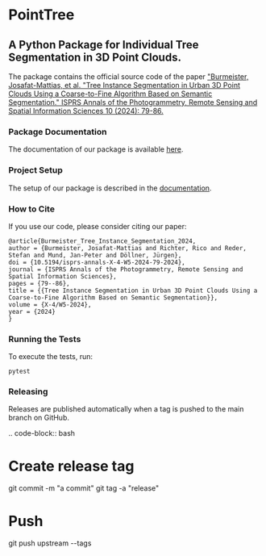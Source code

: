 # PointTree

## A Python Package for Individual Tree Segmentation in 3D Point Clouds.

The package contains the official source code of the paper ["Burmeister, Josafat-Mattias, et al. "Tree Instance Segmentation in Urban 3D Point Clouds Using a Coarse-to-Fine Algorithm Based on Semantic Segmentation." ISPRS Annals of the Photogrammetry, Remote Sensing and Spatial Information Sciences 10 (2024): 79-86.](https://isprs-annals.copernicus.org/articles/X-4-W5-2024/79/2024/isprs-annals-X-4-W5-2024-79-2024.pdf)

### Package Documentation

The documentation of our package is available [here](https://ai4trees.github.io/pointtree/).

### Project Setup

The setup of our package is described in the [documentation](https://ai4trees.github.io/pointtree/#get-started).

### How to Cite

If you use our code, please consider citing our paper:

```
@article{Burmeister_Tree_Instance_Segmentation_2024,
author = {Burmeister, Josafat-Mattias and Richter, Rico and Reder, Stefan and Mund, Jan-Peter and Döllner, Jürgen},
doi = {10.5194/isprs-annals-X-4-W5-2024-79-2024},
journal = {ISPRS Annals of the Photogrammetry, Remote Sensing and Spatial Information Sciences},
pages = {79--86},
title = {{Tree Instance Segmentation in Urban 3D Point Clouds Using a Coarse-to-Fine Algorithm Based on Semantic Segmentation}},
volume = {X-4/W5-2024},
year = {2024}
}
```

### Running the Tests

To execute the tests, run:

```
pytest
```

### Releasing

Releases are published automatically when a tag is pushed to the main branch on GitHub.

.. code-block:: bash

   # Create release tag
   git commit -m "a commit"
   git tag -a "release"

   # Push
   git push upstream --tags
